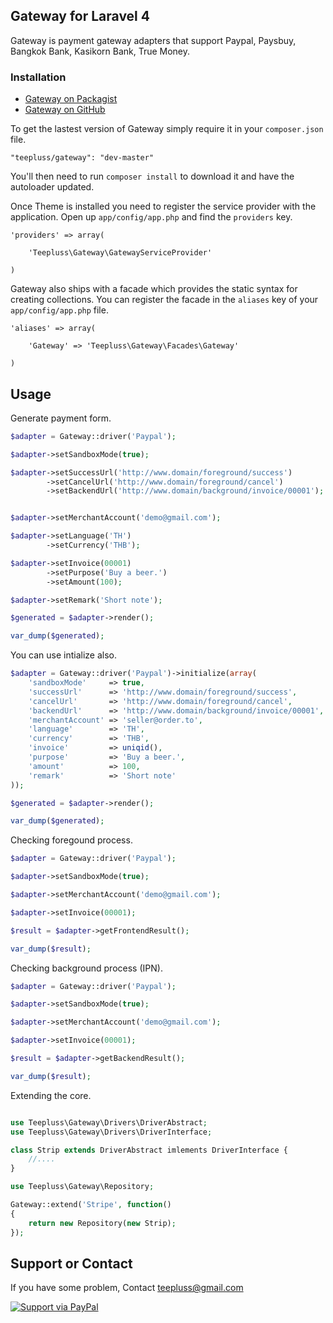 ## Gateway for Laravel 4

Gateway is payment gateway adapters that support Paypal, Paysbuy, Bangkok Bank, Kasikorn Bank, True Money.

### Installation

- [Gateway on Packagist](https://packagist.org/packages/teepluss/gateway)
- [Gateway on GitHub](https://github.com/teepluss/laravel4-gateway)

To get the lastest version of Gateway simply require it in your `composer.json` file.

~~~
"teepluss/gateway": "dev-master"
~~~

You'll then need to run `composer install` to download it and have the autoloader updated.

Once Theme is installed you need to register the service provider with the application. Open up `app/config/app.php` and find the `providers` key.

~~~
'providers' => array(

    'Teepluss\Gateway\GatewayServiceProvider'

)
~~~

Gateway also ships with a facade which provides the static syntax for creating collections. You can register the facade in the `aliases` key of your `app/config/app.php` file.

~~~
'aliases' => array(

    'Gateway' => 'Teepluss\Gateway\Facades\Gateway'

)
~~~

## Usage

Generate payment form.
~~~php
$adapter = Gateway::driver('Paypal');

$adapter->setSandboxMode(true);

$adapter->setSuccessUrl('http://www.domain/foreground/success')
        ->setCancelUrl('http://www.domain/foreground/cancel')
        ->setBackendUrl('http://www.domain/background/invoice/00001');


$adapter->setMerchantAccount('demo@gmail.com');

$adapter->setLanguage('TH')
        ->setCurrency('THB');

$adapter->setInvoice(00001)
        ->setPurpose('Buy a beer.')
        ->setAmount(100);

$adapter->setRemark('Short note');

$generated = $adapter->render();

var_dump($generated);
~~~

You can use intialize also.
~~~php
$adapter = Gateway::driver('Paypal')->initialize(array(
    'sandboxMode'     => true,
    'successUrl'      => 'http://www.domain/foreground/success',
    'cancelUrl'       => 'http://www.domain/foreground/cancel',
    'backendUrl'      => 'http://www.domain/background/invoice/00001',
    'merchantAccount' => 'seller@order.to',
    'language'        => 'TH',
    'currency'        => 'THB',
    'invoice'         => uniqid(),
    'purpose'         => 'Buy a beer.',
    'amount'          => 100,
    'remark'          => 'Short note'
));

$generated = $adapter->render();

var_dump($generated);
~~~

Checking foregound process.
~~~php
$adapter = Gateway::driver('Paypal');

$adapter->setSandboxMode(true);

$adapter->setMerchantAccount('demo@gmail.com');

$adapter->setInvoice(00001);

$result = $adapter->getFrontendResult();

var_dump($result);
~~~

Checking background process (IPN).
~~~php
$adapter = Gateway::driver('Paypal');

$adapter->setSandboxMode(true);

$adapter->setMerchantAccount('demo@gmail.com');

$adapter->setInvoice(00001);

$result = $adapter->getBackendResult();

var_dump($result);
~~~

Extending the core.
~~~php

use Teepluss\Gateway\Drivers\DriverAbstract;
use Teepluss\Gateway\Drivers\DriverInterface;

class Strip extends DriverAbstract imlements DriverInterface {
    //....
}

use Teepluss\Gateway\Repository;

Gateway::extend('Stripe', function()
{
    return new Repository(new Strip);
});
~~~

## Support or Contact

If you have some problem, Contact teepluss@gmail.com


[![Support via PayPal](https://rawgithub.com/chris---/Donation-Badges/master/paypal.jpeg)](https://www.paypal.com/cgi-bin/webscr?cmd=_s-xclick&hosted_button_id=9GEC8J7FAG6JA)
